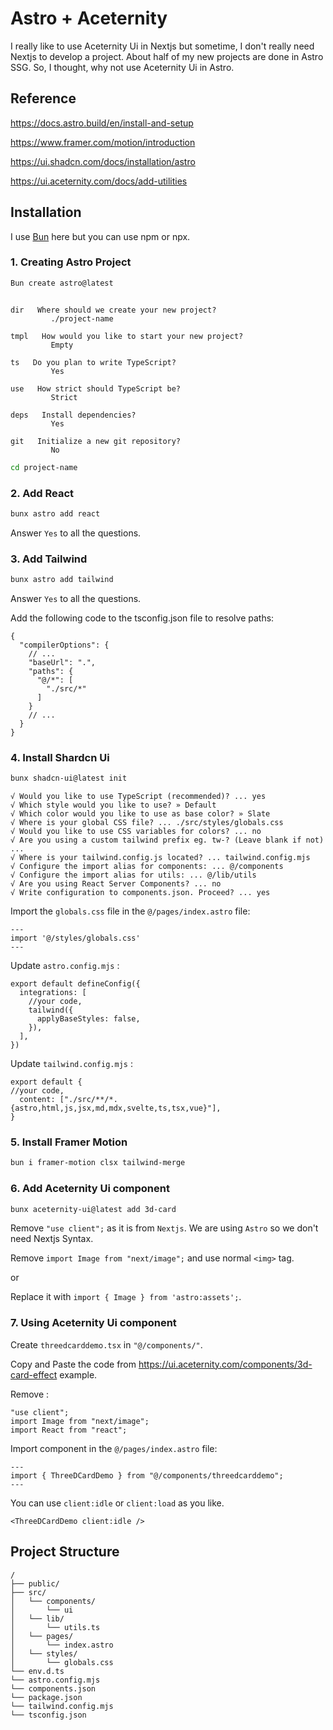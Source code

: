 # Astro + Aceternity

I really like to use Aceternity Ui in Nextjs but sometime, I don't really need Nextjs to develop a project. About half of my new projects are done in Astro SSG. So, I thought, why not use Aceternity Ui in Astro.

## Reference

https://docs.astro.build/en/install-and-setup

https://www.framer.com/motion/introduction

https://ui.shadcn.com/docs/installation/astro

https://ui.aceternity.com/docs/add-utilities

## Installation

I use [Bun](https://bun.sh/) here but you can use npm or npx.

### 1. Creating Astro Project

```sh
Bun create astro@latest
```

```text

dir   Where should we create your new project?
         ./project-name

tmpl   How would you like to start your new project?
         Empty

ts   Do you plan to write TypeScript?
         Yes

use   How strict should TypeScript be?
         Strict

deps   Install dependencies?
         Yes

git   Initialize a new git repository?
         No

```

```sh
cd project-name
```

### 2. Add React

```sh
bunx astro add react
```

Answer `Yes` to all the questions.

### 3. Add Tailwind

```sh
bunx astro add tailwind
```

Answer `Yes` to all the questions.

Add the following code to the tsconfig.json file to resolve paths:

```text
{
  "compilerOptions": {
    // ...
    "baseUrl": ".",
    "paths": {
      "@/*": [
        "./src/*"
      ]
    }
    // ...
  }
}
```

### 4. Install Shardcn Ui

```sh
bunx shadcn-ui@latest init
```

```text
√ Would you like to use TypeScript (recommended)? ... yes
√ Which style would you like to use? » Default
√ Which color would you like to use as base color? » Slate
√ Where is your global CSS file? ... ./src/styles/globals.css
√ Would you like to use CSS variables for colors? ... no
√ Are you using a custom tailwind prefix eg. tw-? (Leave blank if not) ...
√ Where is your tailwind.config.js located? ... tailwind.config.mjs
√ Configure the import alias for components: ... @/components
√ Configure the import alias for utils: ... @/lib/utils
√ Are you using React Server Components? ... no
√ Write configuration to components.json. Proceed? ... yes
```

Import the `globals.css` file in the `@/pages/index.astro` file:

```text
---
import '@/styles/globals.css'
---
```

Update `astro.config.mjs` :

```text
export default defineConfig({
  integrations: [
    //your code,
    tailwind({
      applyBaseStyles: false,
    }),
  ],
})
```

Update `tailwind.config.mjs` :

```text
export default {
//your code,
  content: ["./src/**/*.{astro,html,js,jsx,md,mdx,svelte,ts,tsx,vue}"],
}

```

### 5. Install Framer Motion

```sh
bun i framer-motion clsx tailwind-merge
```

### 6. Add Aceternity Ui component

```sh
bunx aceternity-ui@latest add 3d-card
```

Remove `"use client";` as it is from `Nextjs`. We are using `Astro` so we don't need Nextjs Syntax.

Remove `import Image from "next/image";` and use normal `<img>` tag.

or

Replace it with `import { Image } from 'astro:assets';`.

### 7. Using Aceternity Ui component

Create `threedcarddemo.tsx` in `"@/components/"`.

Copy and Paste the code from https://ui.aceternity.com/components/3d-card-effect example.

Remove :

```text
"use client";
import Image from "next/image";
import React from "react";
```

Import component in the `@/pages/index.astro` file:

```text
---
import { ThreeDCardDemo } from "@/components/threedcarddemo";
---
```

You can use `client:idle` or `client:load` as you like.

```text
<ThreeDCardDemo client:idle />
```

## Project Structure

```text
/
├── public/
├── src/
│   └── components/
│       └── ui
│   └── lib/
│       └── utils.ts
│   └── pages/
│       └── index.astro
│   └── styles/
│       └── globals.css
└── env.d.ts
└── astro.config.mjs
└── components.json
└── package.json
└── tailwind.config.mjs
└── tsconfig.json
```
